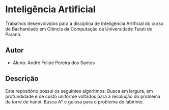 # Inteligência Artificial

Trabalhos desenvolvidos para a disciplina de Inteligência Artificial do curso
de Bacharelado em Ciência da Computação da Universidade Tuiuti do Paraná.

## Autor

- Aluno: André Felipe Pereira dos Santos

## Descrição

Este repositório possui os seguintes algoritmos:
	Busca em largura, em profundidade e de custo uniforme voltados para a resolução do problema da torre de hanoi.
	Busca A* e gulosa para o problema do labirinto. 
